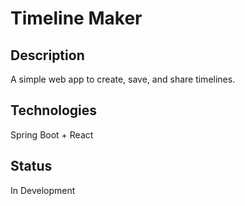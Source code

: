 # Timeline Maker

## Description
A simple web app to create, save, and share timelines.

## Technologies
Spring Boot + React

## Status
In Development
